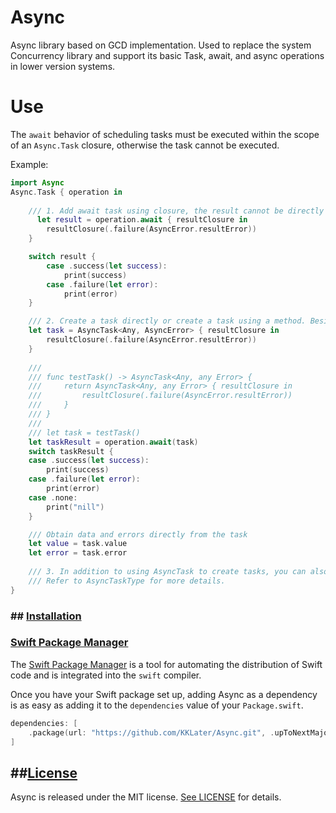 # Async
Async library based on GCD implementation. Used to replace the system Concurrency library and support its basic Task, await, and async operations in lower version systems.

# Use



The `await` behavior of scheduling tasks must be executed within the scope of an `Async.Task` closure, otherwise the task cannot be executed.

Example:

```swift
import Async
Async.Task { operation in
	
    /// 1. Add await task using closure, the result cannot be directly obtained, it needs to be obtained using a case statement.
	  let result = operation.await { resultClosure in
        resultClosure(.failure(AsyncError.resultError))
    }

    switch result {
        case .success(let success):
            print(success)
        case .failure(let error):
            print(error)
    }

    /// 2. Create a task directly or create a task using a method. Besides using a case statement to obtain data or errors, data or errors can be obtained directly through the task.
    let task = AsyncTask<Any, AsyncError> { resultClosure in
        resultClosure(.failure(AsyncError.resultError))
    }
    
    /// 
    /// func testTask() -> AsyncTask<Any, any Error> {
    ///     return AsyncTask<Any, any Error> { resultClosure in
    ///         resultClosure(.failure(AsyncError.resultError))
    ///     }
    /// }
    ///
    /// let task = testTask()
    let taskResult = operation.await(task)
    switch taskResult {
    case .success(let success):
        print(success)
    case .failure(let error):
        print(error)
    case .none:
        print("nill")
    }

    /// Obtain data and errors directly from the task
    let value = task.value
    let error = task.error
            
    /// 3. In addition to using AsyncTask to create tasks, you can also conform to AsyncTaskType to customize tasks for consistent behavior in a series of tasks.
    /// Refer to AsyncTaskType for more details.
}
```

### ## [Installation](https://github.com/KKLater/Async#installation)

### [Swift Package Manager](https://github.com/KKLater/Async#swift-package-manager)

The [Swift Package Manager](https://swift.org/package-manager/) is a tool for automating the distribution of Swift code and is integrated into the `swift` compiler.

Once you have your Swift package set up, adding Async as a dependency is as easy as adding it to the `dependencies` value of your `Package.swift`.



```swift
dependencies: [
    .package(url: "https://github.com/KKLater/Async.git", .upToNextMajor(from: "0.0.1"))
]
```



## ##[License](https://github.com/KKLater/Async#license)

Async is released under the MIT license. [See LICENSE](https://github.com/KKLater/Async/blob/main/LICENSE) for details.

